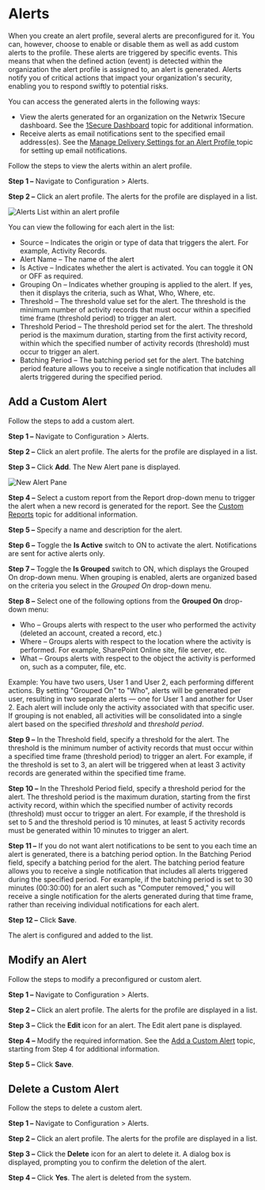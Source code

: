 # Alerts

When you create an alert profile, several alerts are preconfigured for it. You can, however, choose to enable or disable them as well as add custom alerts to the profile. These alerts are triggered by specific events. This means that when the defined action (event) is detected within the organization the alert profile is assigned to, an alert is generated. Alerts notify you of critical actions that impact your organization's security, enabling you to respond swiftly to potential risks.

You can access the generated alerts in the following ways:

- View the alerts generated for an organization on the Netwrix 1Secure dashboard. See the [1Secure Dashboard](/docs/1secure/1secure/admin/dashboard/overview.md) topic for additional information.
- Receive alerts as email notifications sent to the specified email address(es). See the [Manage Delivery Settings for an Alert Profile ](/docs/1secure/1secure/admin/alerts/overview.md#Manage-Delivery-Settings-for-an-Alert-Profile)topic for setting up email notifications.

Follow the steps to view the alerts within an alert profile.

__Step 1 –__ Navigate to Configuration > Alerts.

__Step 2 –__ Click an alert profile. The alerts for the profile are displayed in a list.

![Alerts List within an alert profile](/img/product_docs/1secure/1secure/admin/alerts/alertslist.png)

You can view the following for each alert in the list:

- Source – Indicates the origin or type of data that triggers the alert. For example, Activity Records.
- Alert Name – The name of the alert
- Is Active – Indicates whether the alert is activated. You can toggle it ON or OFF as required.
- Grouping On – Indicates whether grouping is applied to the alert. If yes, then it displays the criteria, such as What, Who, Where, etc.
- Threshold – The threshold value set for the alert. The threshold is the minimum number of activity records that must occur within a specified time frame (threshold period) to trigger an alert.
- Threshold Period – The threshold period set for the alert. The threshold period is the maximum duration, starting from the first activity record, within which the specified number of activity records (threshold) must occur to trigger an alert.
- Batching Period – The batching period set for the alert. The batching period feature allows you to receive a single notification that includes all alerts triggered during the specified period.

## Add a Custom Alert

Follow the steps to add a custom alert.

__Step 1 –__ Navigate to Configuration > Alerts.

__Step 2 –__ Click an alert profile. The alerts for the profile are displayed in a list.

__Step 3 –__ Click __Add__. The New Alert pane is displayed.

![New Alert Pane](/img/product_docs/1secure/1secure/admin/alerts/addcustomalert.png)

__Step 4 –__ Select a custom report from the Report drop-down menu to trigger the alert when a new record is generated for the report. See the [ Custom Reports](/docs/1secure/1secure/admin/searchandreports/customreports.md) topic for additional information.

__Step 5 –__ Specify a name and description for the alert.

__Step 6 –__ Toggle the __Is Active__ switch to ON to activate the alert. Notifications are sent for active alerts only.

__Step 7 –__ Toggle the __Is Grouped__ switch to ON, which displays the Grouped On drop-down menu. When grouping is enabled, alerts are organized based on the criteria you select in the _Grouped On_ drop-down menu.

__Step 8 –__ Select one of the following options from the __Grouped On__ drop-down menu:

- Who – Groups alerts with respect to the user who performed the activity (deleted an account, created a record, etc.)
- Where – Groups alerts with respect to the location where the activity is performed. For example, SharePoint Online site, file server, etc.
- What – Groups alerts with respect to the object the activity is performed on, such as a computer, file, etc.

Example: You have two users, User 1 and User 2, each performing different actions. By setting "Grouped On" to "Who", alerts will be generated per user, resulting in two separate alerts — one for User 1 and another for User 2. Each alert will include only the activity associated with that specific user. If grouping is not enabled, all activities will be consolidated into a single alert based on the specified _threshold_ and _threshold period_.

__Step 9 –__ In the Threshold field, specify a threshold for the alert. The threshold is the minimum number of activity records that must occur within a specified time frame (threshold period) to trigger an alert. For example, if the threshold is set to 3, an alert will be triggered when at least 3 activity records are generated within the specified time frame.

__Step 10 –__ In the Threshold Period field, specify a threshold period for the alert. The threshold period is the maximum duration, starting from the first activity record, within which the specified number of activity records (threshold) must occur to trigger an alert. For example, if the threshold is set to 5 and the threshold period is 10 minutes, at least 5 activity records must be generated within 10 minutes to trigger an alert.

__Step 11 –__ If you do not want alert notifications to be sent to you each time an alert is generated, there is a batching period option. In the Batching Period field, specify a batching period for the alert. The batching period feature allows you to receive a single notification that includes all alerts triggered during the specified period. For example, if the batching period is set to 30 minutes (00:30:00) for an alert such as "Computer removed," you will receive a single notification for the alerts generated during that time frame, rather than receiving individual notifications for each alert.

__Step 12 –__ Click __Save__.

The alert is configured and added to the list.

## Modify an Alert

Follow the steps to modify a preconfigured or custom alert.

__Step 1 –__ Navigate to Configuration > Alerts.

__Step 2 –__ Click an alert profile. The alerts for the profile are displayed in a list.

__Step 3 –__ Click the __Edit__ icon for an alert. The Edit alert pane is displayed.

__Step 4 –__ Modify the required information. See the [Add a Custom Alert](#Add-a-Custom-Alert) topic, starting from Step 4 for additional information.

__Step 5 –__ Click __Save__.

## Delete a Custom Alert

Follow the steps to delete a custom alert.

__Step 1 –__ Navigate to Configuration > Alerts.

__Step 2 –__ Click an alert profile. The alerts for the profile are displayed in a list.

__Step 3 –__ Click the __Delete__ icon for an alert to delete it. A dialog box is displayed, prompting you to confirm the deletion of the alert.

__Step 4 –__ Click __Yes__. The alert is deleted from the system.
